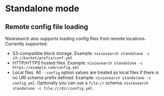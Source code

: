 # Standalone mode

## Remote config file loading

Nixiesearch also supports loading config files from remote locations. Currently supported:

* S3-compatible block storage. Example: `nixiesearch standalone -c s3://bucket/prefix/conf.yml`
* HTTP/HTTPS hosted files. Example: `nixiesearch standalone -c https://example.com/config.yml`
* Local files. All `--config` option values are treated as local files if there is no URI schema prefix defined. Example: `nixiesearch standalone -c config.yml`. Optionally you can use a `file://` schema: `nixiesearch standalone -c file:///dir/config.yml`.